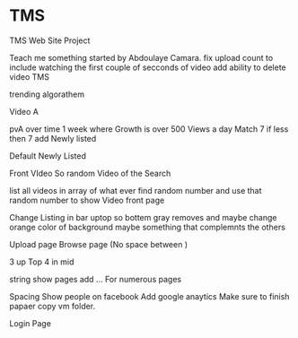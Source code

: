 TMS
===
TMS Web Site Project 

Teach me something started by Abdoulaye Camara. 
fix upload count to include watching the first couple of secconds of video 
add ability to delete video
TMS

trending algorathem 

Video A

pvA over time 1 week where Growth is over 500 Views a day 
Match 7 
if less then 7
add Newly listed  

Default 
Newly Listed 



Front VIdeo 
So random Video of the Search 

list all videos in array of what ever find random number and use that random number to show Video front page 

Change Listing in bar uptop so bottem gray removes and maybe change orange color of background maybe something that complemnts the others 


Upload page Browse page (No space between )

3 up Top 
4 in mid 

string show pages add ... For numerous pages

Spacing 
Show people 
on facebook 
Add google anaytics 
Make sure to finish papaer 
copy vm folder.

Login Page

